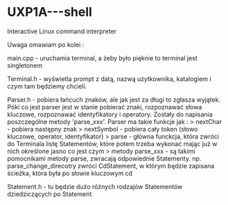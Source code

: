 # UXP1A---shell
Interactive Linux command interpreter

Uwaga omawiam po kolei : 

main.cpp - uruchamia terminal, a żeby było pięknie to terminal jest singletonem

Terminal.h - wyświetla prompt z datą, nazwą użytkownika, katalogiem i czym tam będziemy chcieli.

Parser.h - pobiera łańcuch znaków, ale jak jest za długi to zgłasza wyjątek. Póki co jest parser jest w stanie pobierać znaki, rozpoznawać słowa kluczowe, rozpoznawać identyfikatory i operatory. Zostały do napisania poszczególne metody 'parse_xxx'.
Parser ma takie funkcje jak :
    > nextChar - pobiera następny znak
    > nextSymbol - pobiera cały token (słowo kluczowe, operator, identyfikator)
    > parse - główna funckcja, która zwróci do Terminala listę Statementów, które potem trzeba wykonać mając już w nich określone jasno co       jest czym
    > metody parse_xxx - są takimi pomocnikami metody parse, zwracają odpowiednie Statementy. np. parse_change_direcotry zwróci                 CdStatement, w którym będzie zapisana ścieżka, która była po słowie kluczowym cd

Statement.h - tu będzie dużo różnych rodzajów Statementów dziedziczących po Statement
